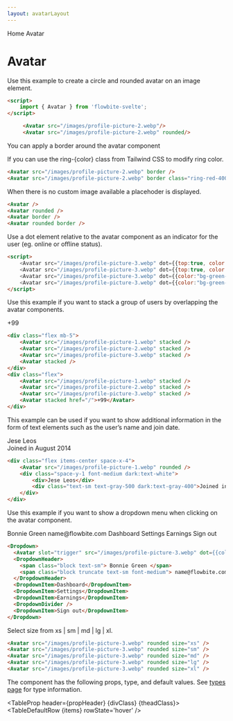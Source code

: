 ```yaml
---
layout: avatarLayout
---
```


<script>
  import Htwo from '../utils/Htwo.svelte'
  import ExampleDiv from '../utils/ExampleDiv.svelte'
  import TableProp from '../utils/TableProp.svelte'
  import TableDefaultRow from '../utils/TableDefaultRow.svelte'
  import { Avatar, Dropdown, DropdownHeader, DropdownItem, DropdownDivider, Breadcrumb, BreadcrumbItem } from "$lib/index"
  import { Home } from 'svelte-heros'
  import alertProp from '../props/Avatar.json'
  // Props table
  export let items = alertProp.props
	let propHeader = ['Name', 'Type', 'Default']

	let divClass='w-full relative overflow-x-auto shadow-md sm:rounded-lg py-4'
  let theadClass ='text-xs text-gray-700 uppercase bg-gray-50 dark:bg-gray-700 dark:text-white'

</script>

<Breadcrumb>
  <BreadcrumbItem href="/" icon={Home} variation="solid">Home</BreadcrumbItem>
  <BreadcrumbItem>Avatar</BreadcrumbItem>
</Breadcrumb>

<h1 class="text-3xl w-full dark:text-white pt-8 pb-4">Avatar</h1>

<Htwo label="Default avatar" />

<p>Use this example to create a circle and rounded avatar on an image element.</p>

<ExampleDiv>
<div class="flex space-x-4">
<Avatar src="/images/profile-picture-2.webp"/>
<Avatar src="/images/profile-picture-2.webp" rounded/>
</div>
</ExampleDiv>

```html
<script>
	import { Avatar } from 'flowbite-svelte';
</script>

	 <Avatar src="/images/profile-picture-2.webp"/>
	 <Avatar src="/images/profile-picture-2.webp" rounded/>
```

<Htwo label="Bordered" />

<p>You can apply a border around the avatar component</p>
<p>If you can use the ring-&#123;color&#125; class from Tailwind CSS to modify ring color.</p>

<ExampleDiv>
<div class="flex space-x-4">
<Avatar src="/images/profile-picture-2.webp" border/>
<Avatar src="/images/profile-picture-2.webp" border class="ring-red-400 dark:ring-red-300"/>
</div>
</ExampleDiv>

```html
<Avatar src="/images/profile-picture-2.webp" border />
<Avatar src="/images/profile-picture-2.webp" border class="ring-red-400 dark:ring-red-300" />
```

<Htwo label="Placeholder" />

<p>When there is no custom image available a placehoder is displayed.</p>

<ExampleDiv>
<div class="flex space-x-4">
  <Avatar />
  <Avatar rounded />
  <Avatar border />
  <Avatar rounded border />
</div>
</ExampleDiv>

```html
<Avatar />
<Avatar rounded />
<Avatar border />
<Avatar rounded border />
```

<Htwo label="Dot indicator" />

<p>Use a dot element relative to the avatar component as an indicator for the user (eg. online or offline status).</p>

<ExampleDiv>
<div class="flex space-x-4 flex-wrap">
  <Avatar src="/images/profile-picture-3.webp" dot={{top:true, color:"bg-red-400"}}/>
  <Avatar src="/images/profile-picture-3.webp" dot={{top:true, color:"bg-red-400"}} rounded />
  <Avatar src="/images/profile-picture-3.webp" dot={{color:"bg-green-400"}}/>
  <Avatar src="/images/profile-picture-3.webp" dot={{color:"bg-green-400"}} rounded/>
  <!-- for positioning tests purpose
  <Avatar src="/images/profile-picture-3.webp" dotColor="bg-red-400" border />
  <Avatar src="/images/profile-picture-3.webp" dotColor="bg-green-400" size="sm"/>
  <Avatar src="/images/profile-picture-3.webp" dotColor="bg-green-400" rounded size="sm"/>
  <Avatar src="/images/profile-picture-3.webp" dotColor="bg-green-400" size="sm"/>
  <Avatar src="/images/profile-picture-3.webp" dotColor="bg-green-400" size="sm" dotTop/>
  <Avatar src="/images/profile-picture-3.webp" dotColor="bg-green-400" rounded dotTop size="sm"/>
  <Avatar src="/images/profile-picture-3.webp" dotColor="bg-green-400" size="xs"/>
  <Avatar src="/images/profile-picture-3.webp" dotColor="bg-green-400" rounded size="xs"/>
  <Avatar src="/images/profile-picture-3.webp" dotColor="bg-green-400" size="xs"/>
  <Avatar src="/images/profile-picture-3.webp" dotColor="bg-green-400" size="xs" dotTop/>
  <Avatar src="/images/profile-picture-3.webp" dotColor="bg-green-400" rounded dotTop size="xs"/>
  <Avatar src="/images/profile-picture-3.webp" dotColor="bg-green-400" size="lg"/>
  <Avatar src="/images/profile-picture-3.webp" dotColor="bg-green-400" rounded size="lg"/>
  <Avatar src="/images/profile-picture-3.webp" dotColor="bg-green-400" size="lg"/>
  <Avatar src="/images/profile-picture-3.webp" dotColor="bg-green-400" size="lg" dotTop/>
  <Avatar src="/images/profile-picture-3.webp" dotColor="bg-green-400" rounded dotTop size="lg"/>
  <Avatar src="/images/profile-picture-3.webp" dotColor="bg-green-400" size="xl"/>
  <Avatar src="/images/profile-picture-3.webp" dotColor="bg-green-400" rounded size="xl"/>
  <Avatar src="/images/profile-picture-3.webp" dotColor="bg-green-400" size="xl"/>
  <Avatar src="/images/profile-picture-3.webp" dotColor="bg-green-400" size="xl" dotTop/>
  <Avatar src="/images/profile-picture-3.webp" dotColor="bg-green-400" rounded dotTop size="xl"/>
  -->
</div>
</ExampleDiv>

```html
<script>
	<Avatar src="/images/profile-picture-3.webp" dot={{top:true, color:"bg-red-400"}}/>
	<Avatar	src="/images/profile-picture-3.webp" dot={{top:true, color:"bg-red-400"}} rounded />
	<Avatar	src="/images/profile-picture-3.webp" dot={{color:"bg-green-400"}}/>
	<Avatar	src="/images/profile-picture-3.webp" dot={{color:"bg-green-400"}} rounded/>
</script>
```

<Htwo label="Stacked" />

<p>Use this example if you want to stack a group of users by overlapping the avatar components.</p>

<ExampleDiv>
<div class="flex mb-5">
<Avatar src="/images/profile-picture-1.webp" stacked/>
<Avatar src="/images/profile-picture-2.webp" stacked />
<Avatar src="/images/profile-picture-3.webp" stacked />
<Avatar stacked />
</div>
<div class="flex">
<Avatar src="/images/profile-picture-1.webp" stacked />
<Avatar src="/images/profile-picture-2.webp" stacked />
<Avatar src="/images/profile-picture-3.webp" stacked />
<Avatar stacked href="/">+99</Avatar>
</div>
</ExampleDiv>

```html
<div class="flex mb-5">
	<Avatar src="/images/profile-picture-1.webp" stacked />
	<Avatar src="/images/profile-picture-2.webp" stacked />
	<Avatar src="/images/profile-picture-3.webp" stacked />
	<Avatar stacked />
</div>
<div class="flex">
	<Avatar src="/images/profile-picture-1.webp" stacked />
	<Avatar src="/images/profile-picture-2.webp" stacked />
	<Avatar src="/images/profile-picture-3.webp" stacked />
	<Avatar stacked href="/">+99</Avatar>
</div>
```

<Htwo label="Avatar text" />

<p>This example can be used if you want to show additional information in the form of text elements such as the user’s name and join date.</p>

<ExampleDiv>
<div class="flex items-center space-x-4">
    <Avatar src="/images/profile-picture-1.webp" rounded/>
    <div class="space-y-1 font-medium dark:text-white">
        <div>Jese Leos</div>
        <div class="text-sm text-gray-500 dark:text-gray-400">Joined in August 2014</div>
    </div>
</div>
</ExampleDiv>

```html
<div class="flex items-center space-x-4">
	<Avatar src="/images/profile-picture-1.webp" rounded />
	<div class="space-y-1 font-medium dark:text-white">
		<div>Jese Leos</div>
		<div class="text-sm text-gray-500 dark:text-gray-400">Joined in August 2014</div>
	</div>
</div>
```

<Htwo label="User dropdown" />

Use this example if you want to show a dropdown menu when clicking on the avatar component.

<ExampleDiv class="flex justify-center h-64">
  <Dropdown>
    <Avatar slot="trigger" src="/images/profile-picture-3.webp" dot={{color:'bg-green-400'}} />
    <DropdownHeader>
      <span class="block text-sm"> Bonnie Green </span>
      <span class="block truncate text-sm font-medium"> name@flowbite.com </span>
    </DropdownHeader>
    <DropdownItem>Dashboard</DropdownItem>
    <DropdownItem>Settings</DropdownItem>
    <DropdownItem>Earnings</DropdownItem>
    <DropdownDivider />
    <DropdownItem>Sign out</DropdownItem>
  </Dropdown>
</ExampleDiv>

```html
<Dropdown>
  <Avatar slot="trigger" src="/images/profile-picture-3.webp" dot={{color:'bg-green-400'}} />
  <DropdownHeader>
    <span class="block text-sm"> Bonnie Green </span>
    <span class="block truncate text-sm font-medium"> name@flowbite.com </span>
  </DropdownHeader>
  <DropdownItem>Dashboard</DropdownItem>
  <DropdownItem>Settings</DropdownItem>
  <DropdownItem>Earnings</DropdownItem>
  <DropdownDivider />
  <DropdownItem>Sign out</DropdownItem>
</Dropdown>
```

<Htwo label="Sizes" />

<p>Select size from  xs | sm | md | lg | xl.</p>

<ExampleDiv>
<div class=" flex flex-wrap justify-center space-x-4">
<Avatar src="/images/profile-picture-3.webp" rounded size="xs" />
<Avatar src="/images/profile-picture-3.webp" rounded size="sm" />
<Avatar src="/images/profile-picture-3.webp" rounded size="md" />
<Avatar src="/images/profile-picture-3.webp" rounded size="lg" />
<Avatar src="/images/profile-picture-3.webp" rounded size="xl" />
</div>
</ExampleDiv>

```html
<Avatar src="/images/profile-picture-3.webp" rounded size="xs" />
<Avatar src="/images/profile-picture-3.webp" rounded size="sm" />
<Avatar src="/images/profile-picture-3.webp" rounded size="md" />
<Avatar src="/images/profile-picture-3.webp" rounded size="lg" />
<Avatar src="/images/profile-picture-3.webp" rounded size="xl" />
```

<Htwo label="Props" />

<p>The component has the following props, type, and default values. See <a href="/pages/types">types 
 page</a> for type information.</p>

<TableProp header={propHeader} {divClass} {theadClass}>
<TableDefaultRow {items} rowState='hover' />
</TableProp>
